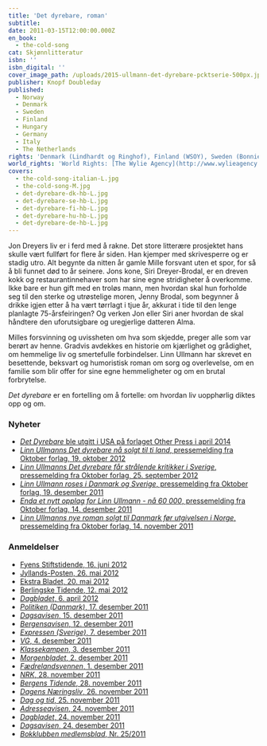 ```yaml
---
title: 'Det dyrebare, roman'
subtitle:
date: 2011-03-15T12:00:00.000Z
en_book:
  - the-cold-song
cat: Skjønnlitteratur
isbn: ''
isbn_digital: ''
cover_image_path: /uploads/2015-ullmann-det-dyrebare-pcktserie-500px.jpg
publisher: Knopf Doubleday
published:
  - Norway
  - Denmark
  - Sweden
  - Finland
  - Hungary
  - Germany
  - Italy
  - The Netherlands
rights: 'Denmark (Lindhardt og Ringhof), Finland (WSOY), Sweden (Bonniers), France (Actes Sud), Spain (Galaxia Gutenberg), Netherlands (De Bezige Bij Antwerpen), Hungary (Scolar Kiadó), Germany (Luchterhand), Italy (Guanda), Estonia (Eesti Raamat), USA (Other Press), Lithuania (Gimtasis Zodis), Romania (Editura All)'
world_rights: 'World Rights: [The Wylie Agency](http://www.wylieagency.com/)'
covers:
  - the-cold-song-italian-L.jpg
  - the-cold-song-M.jpg
  - det-dyrebare-dk-hb-L.jpg
  - det-dyrebare-se-hb-L.jpg
  - det-dyrebare-fi-hb-L.jpg
  - det-dyrebare-hu-hb-L.jpg
  - det-dyrebare-de-hb-L.jpg
---
```


Jon Dreyers liv er i ferd med å rakne. Det store litterære prosjektet hans skulle vært fullført for flere år siden. Han kjemper med skrivesperre og er stadig utro. Alt begynte da nitten år gamle Mille forsvant uten et spor, for så å bli funnet død to år seinere. Jons kone, Siri Dreyer-Brodal, er en dreven kokk og restaurant­innehaver som har sine egne stridigheter å overkomme. Ikke bare er hun gift med en troløs mann, men hvordan skal hun forholde seg til den sterke og utrøstelige moren, Jenny Brodal, som begynner å drikke igjen etter å ha vært tørrlagt i tjue år, akkurat i tide til den lenge planlagte 75-årsfeiringen? Og verken Jon eller Siri aner hvordan de skal håndtere den uforutsigbare og uregjerlige datteren Alma.

Milles forsvinning og uvissheten om hva som skjedde, preger alle som var berørt av henne. Gradvis avdekkes en historie om kjærlighet og grådighet, om hemmelige liv og smertefulle forbindelser. Linn Ullmann har skrevet en besettende, beksvart og humoristisk roman om sorg og overlevelse, om en familie som blir offer for sine egne hemmeligheter og om en brutal forbrytelse.

*Det dyrebare* er en fortelling om å fortelle: om hvordan liv uopphørlig diktes opp og om.

### Nyheter

* [*Det Dyrebare* ble utgitt i USA på forlaget Other Press i april 2014](http://www.oktober.no/Forsidenyheter/Glitrende-omtale-av-Linn-Ullmanns-Det-dyrebare-i-The-New-York-Times)
* [*Linn Ullmanns Det dyrebare nå solgt til ti land*, pressemelding fra Oktober forlag, 19. oktober 2012](http://oktober.no/Forsidenyheter/Linn-Ullmanns-Det-dyrebare-naa-ti-land)
* [*Linn Ullmanns Det dyrebare får strålende kritikker i Sverige*, pressemelding fra Oktober forlag, 25. september 2012](http://oktober.no/Nyheter/Linn-Ullmanns-Det-dyrebare-straalende-kritikker-i-Sverige)
* [*Linn Ullmann roses i Danmark og Sverige*, pressemelding fra Oktober forlag, 19. desember 2011](http://oktober.no/nor/forsidenyheter/linn_ullmann_roses_i_danmark_og_sverige)
* [*Enda et nytt opplag for Linn Ullmann - nå 60 000*, pressemelding fra Oktober forlag, 14. desember 2011](http://oktober.no/nor/forsidenyheter/enda_et_nytt_opplag_for_linn_ullmann_naa_60_000)
* [*Linn Ullmanns nye roman solgt til Danmark før utgivelsen i Norge*, pressemelding fra Oktober forlag, 14. november 2011](http://www.oktober.no/nor/forsidenyheter/linn_ullmanns_nye_roman_solgt_til_danmark_foer_utgivelsen_i_norge)


### Anmeldelser

* [Fyens Stiftstidende, 16. juni 2012](/assets/files/Fyens-Stiftstidende-16-06-2012.pdf)
* [Jyllands-Posten, 26. mai 2012](/assets/files/Jyllands-Posten-26-05-2012.pdf)
* [Ekstra Bladet, 20. mai 2012](/assets/files/Ekstra-Bladet-20-05-2012.pdf)
* [Berlingske Tidende, 12. mai 2012](/assets/files/Berlingske-Tidende-12-05-2012.pdf)
* [*Dagbladet*, 6. april 2012](http://www.dagbladet.no/2012/04/06/kultur/litteratur/bok/linn_ullmann/camilla_lckberg/20980206/)
* [*Politiken (Danmark)*, 17. desember 2011](/assets/files/Politiken-DK-17-12-2011.pdf)
* [*Dagsavisen*, 15. desember 2011](/assets/files/Dagsavisen-15-12-2011.pdf)
* [*Bergensavisen*, 12. desember 2011](/assets/files/Bergensavisen-12-12-2011.pdf)
* [*Expressen (Sverige)*, 7. desember 2011](http://kvp.expressen.se/1.2644394)
* [*VG*, 4. desember 2011](/assets/files/VG-04-12-2011.pdf)
* [*Klassekampen*, 3. desember 2011](/assets/files/Klassekampen-03-12-2011.pdf)
* [*Morgenbladet*, 2. desember 2011](/assets/files/Morgenbladet-02-12-2011.pdf)
* [*Fædrelandsvennen*, 1. desember 2011](Faedrelandsvennen-01-12-2011.pdf)
* [*NRK*, 28. november 2011](http://www.nrk.no/nyheter/kultur/litteratur/1.7894063)
* [*Bergens Tidende*, 28. november 2011](/assets/files/BT-28-11-2011.pdf)
* [*Dagens Næringsliv*, 26. november 2011](/assets/files/Dagens-Naeringsliv-26-11-2011.pdf)
* [*Dag og tid*, 25. november 2011](/assets/files/Dag-og-tid-25-11-2011.pdf)
* [*Adresseavisen*, 24. november 2011](/assets/files/Adresseavisen-24-11-2011.pdf)
* [*Dagbladet*, 24. november 2011](/assets/files/Dagbladet-24-11-2011.pdf)
* [*Dagsavisen*, 24. desember 2011](/assets/files/Dagsavisen-24-11-2011.pdf)
* [*Bokklubben medlemsblad*, Nr. 25/2011](/assets/files/Bokklubben-presentasjon-2011.pdf)
